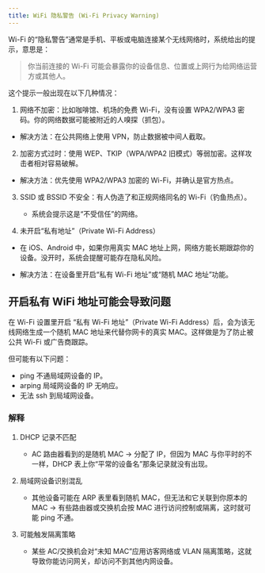```yaml
---
title: WiFi 隐私警告 (Wi-Fi Privacy Warning)
---
```



Wi-Fi 的“隐私警告”通常是手机、平板或电脑连接某个无线网络时，系统给出的提示，意思是：

> 你当前连接的 Wi-Fi 可能会暴露你的设备信息、位置或上网行为给网络运营方或其他人。

这个提示一般出现在以下几种情况：

1. 网络不加密：比如咖啡馆、机场的免费 Wi-Fi，没有设置 WPA2/WPA3 密码。你的网络数据可能被附近的人嗅探（抓包）。
  * 解决方法：在公共网络上使用 VPN，防止数据被中间人截取。

2. 加密方式过时：使用 WEP、TKIP（WPA/WPA2 旧模式）等弱加密。这样攻击者相对容易破解。
  - 解决方法：优先使用 WPA2/WPA3 加密的 Wi-Fi，并确认是官方热点。

3. SSID 或 BSSID 不安全：有人伪造了和正规网络同名的 Wi-Fi（钓鱼热点）。
   * 系统会提示这是“不受信任”的网络。

4. 未开启“私有地址”（Private Wi-Fi Address）
  * 在 iOS、Android 中，如果你用真实 MAC 地址上网，网络方能长期跟踪你的设备。没开时，系统会提醒可能存在隐私风险。
  - 解决方法：在设备里开启“私有 Wi-Fi 地址”或“随机 MAC 地址”功能。

## 开启私有 WiFi 地址可能会导致问题

在 Wi-Fi 设置里开启 “私有 Wi-Fi 地址”（Private Wi-Fi Address）后，会为该无线网络生成一个随机 MAC 地址来代替你网卡的真实 MAC。这样做是为了防止被公共 Wi-Fi 或广告商跟踪。

但可能有以下问题：

- ping 不通局域网设备的 IP。
- arping 局域网设备的 IP 无响应。
- 无法 ssh 到局域网设备。

### 解释

1. DHCP 记录不匹配
   * AC 路由器看到的是随机 MAC → 分配了 IP，但因为 MAC 与你平时的不一样，DHCP 表上你“平常的设备名”那条记录就没有出现。

2. 局域网设备识别混乱
   * 其他设备可能在 ARP 表里看到随机 MAC，但无法和它关联到你原本的 MAC → 有些路由器或交换机会按 MAC 进行访问控制或隔离，这时就可能 ping 不通。

3. 可能触发隔离策略
   * 某些 AC/交换机会对“未知 MAC”应用访客网络或 VLAN 隔离策略，这就导致你能访问网关，却访问不到其他内网设备。

